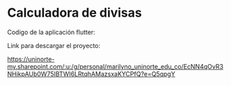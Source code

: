 # Calculadora de divisas

Codigo de la aplicación flutter:

Link para descargar el proyecto: 

https://uninorte-my.sharepoint.com/:u:/g/personal/marilyno_uninorte_edu_co/EcNN4qOvR3NHikpAUb0W75IBTWI6LRtqhAMazsxaKYCPfQ?e=Q5qpgY
